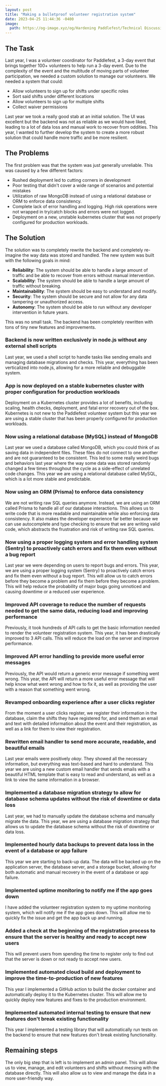```yaml
---
layout: post
title: "Making a bulletproof volunteer registration system"
date: 2023-04-25 11:44:36 -0400
image:
  path: https://og-image.xyz/og/Hardening Paddlefest/Technical Discussion/blog.jackcrane.rocks/https/menlo/cheerfulorange/{{h}}ffffff/data.png
---
```


## The Task

Last year, I was a volunteer coordinator for Paddlefest, a 3-day event that brings together 100+ volunteers to help run a 3-day event. Due to the complexity of the event and the multitude of moving parts of volunteer participation, we needed a custom solution to manage our volunteers. We needed a system that could:

- Allow volunteers to sign up for shifts under specific roles
- Sort said shifts under different locations
- Allow volunteers to sign up for multiple shifts
- Collect waiver permissions

Last year we took a really good stab at an initial solution. The UI was excellent but the backend was not as reliable as we would have liked, leading to a lot of data loss and manual work to recover from oddities. This year, I wanted to further develop the system to create a more robust solution that could handle more traffic and be more resilient.

## The Problems

The first problem was that the system was just generally unreliable. This was caused by a few different factors:

- Rushed deployment led to cutting corners in development
- Poor testing that didn't cover a wide range of scenarios and potential mistakes
- Utilization of raw MongoDB instead of using a relational database or ORM to enforce data consistency.
- Complete lack of error handling and logging. High risk operations were not wrapped in try/catch blocks and errors were not logged.
- Deployment on a new, unstable kubernetes cluster that was not properly configured for production workloads.

## The Solution

The solution was to completely rewrite the backend and completely re-imagine the way data was stored and handled. The new system was built with the following goals in mind:

- **Reliability**: The system should be able to handle a large amount of traffic and be able to recover from errors without manual intervention.
- **Scalability**: The system should be able to handle a large amount of traffic without breaking.
- **Maintainability**: The system should be easy to understand and modify.
- **Security**: The system should be secure and not allow for any data tampering or unauthorized access.
- **Autonomy**: The system should be able to run without any developer intervention in future years.

This was no small task. The backend has been completely rewritten with tons of tiny new features and improvements.

### Backend is now written exclusively in node.js without any external shell scripts

Last year, we used a shell script to handle tasks like sending emails and managing database migrations and checks. This year, everything has been verticalized into node.js, allowing for a more reliable and debuggable system.

### App is now deployed on a stable kubernetes cluster with proper configuration for production workloads

Deployment on a Kubernetes cluster provides a lot of benefits, including scaling, health checks, deployment, and fatal error recovery out of the box. Kubernetes is not new to the Paddlefest volunteer system but this year we are using a stable cluster that has been properly configured for production workloads.

### Now using a relational database (MySQL) instead of MongoDB

Last year we used a database called MongoDB, which you could think of as saving data in independent files. These files do not connect to one another and are not guaranteed to be consistent. This led to some really weird bugs and behaviors last year where the way some data was stored randomly changed a few times throughout the cycle as a side-effect of unrelated code changes. This year we are using a relational database called MySQL, which is a lot more stable and predictable.

### Now using an ORM (Prisma) to enforce data consistency

We are not writing raw SQL queries anymore. Instead, we are using an ORM called Prisma to handle all of our database interactions. This allows us to write code that is more readable and maintainable while also enforcing data consistency. It also makes the developer experience far better because we can use autocomplete and type checking to ensure that we are writing valid code, which abstracts the frustration and risk of writing raw SQL queries.

### Now using a proper logging system and error handling system (Sentry) to proactively catch errors and fix them even without a bug report

Last year we were depending on users to report bugs and errors. This year, we are using a proper logging system (Sentry) to proactively catch errors and fix them even without a bug report. This will allow us to catch errors before they become a problem and fix them before they become a problem. This will help reduce the probability of major bugs going unnoticed and causing downtime or a reduced user experience.

### Improved API coverage to reduce the number of requests needed to get the same data, reducing load and improving performance

Previously, it took hundreds of API calls to get the basic information needed to render the volunteer registration system. This year, it has been drastically improved to 3 API calls. This will reduce the load on the server and improve performance.

### Improved API error handling to provide more useful error messages

Previously, the API would return a generic error message if something went wrong. This year, the API will return a more useful error message that will help know what went wrong and how to fix it, as well as providing the user with a reason that something went wrong.

### Revamped onboarding experience after a user clicks register

From the moment a user clicks register, we register their information in the database, claim the shifts they have registered for, and send them an email and text with detailed information about the event and their registration, as well as a link for them to view their registration.

### Rewritten email handler to send more accurate, readable, and beautiful emails

Last year emails were positively _okay_. They showed all the necessary information, but everything was text-based and hard to understand. This year we are using a new custom email handler that sends emails with a beautiful HTML template that is easy to read and understand, as well as a link to view the same information in a browser.

### Implemented a database migration strategy to allow for database schema updates without the risk of downtime or data loss

Last year, we had to manually update the database schema and manually migrate the data. This year, we are using a database migration strategy that allows us to update the database schema without the risk of downtime or data loss.

### Implemented hourly data backups to prevent data loss in the event of a database or app failure

This year we are starting to back-up data. The data will be backed up on the application server, the database server, and a storage bucket, allowing for both automatic and manual recovery in the event of a database or app failure.

### Implemented uptime monitoring to notify me if the app goes down

I have added the volunteer registration system to my uptime monitoring system, which will notify me if the app goes down. This will allow me to quickly fix the issue and get the app back up and running.

### Added a check at the beginning of the registration process to ensure that the server is healthy and ready to accept new users

This will prevent users from spending the time to register only to find out that the server is down or not ready to accept new users.

### Implemented automated cloud build and deployment to improve the time-to-production of new features

This year I implemented a GitHub action to build the docker container and automatically deploy it to the Kubernetes cluster. This will allow me to quickly deploy new features and fixes to the production environment.

### Implemented automated internal testing to ensure that new features don't break existing functionality

This year I implemented a testing library that will automatically run tests on the backend to ensure that new features don't break existing functionality.

## Remaining steps

The only big step that is left is to implement an admin panel. This will allow us to view, manage, and edit volunteers and shifts without messing with the database directly. This will also allow us to view and manage the data in a more user-friendly way.

<script data-name="BMC-Widget" data-cfasync="false" src="https://cdnjs.buymeacoffee.com/1.0.0/widget.prod.min.js" data-id="jackcrane" data-description="Support me on Buy me a coffee!" data-message="Feeling generous?" data-color="#FFDD00" data-position="Right" data-x_margin="18" data-y_margin="18"></script>
